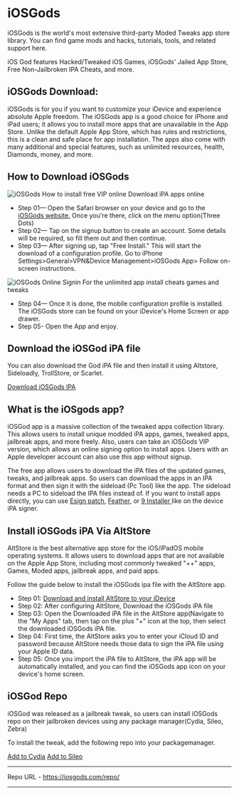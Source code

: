 # iOSGods
iOSGods is the world's most extensive third-party Moded Tweaks app store library. You can find game mods and hacks, tutorials, tools, and related support here.

iOS God features Hacked/Tweaked iOS Games, iOSGods' Jailed App Store, Free Non-Jailbroken IPA Cheats, and more.

## iOSGods Download:
iOSGods is for you if you want to customize your iDevice and experience absolute Apple freedom. The iOSGods app is a good choice for iPhone and iPad users; it allows you to install more apps that are unavailable in the App Store. Unlike the default Apple App Store, which has rules and restrictions, this is a clean and safe place for app installation.
The apps also come with many additional and special features, such as unlimited resources, health, Diamonds, money, and more.

## How to Download iOSGods
![iOSGods How to install free VIP online Download iPA apps online](https://github.com/user-attachments/assets/58f925e1-ade0-4728-8623-94e9b25eb03e)

- Step 01— Open the Safari browser on your device and go to the [iOSGods website.](https://iosgods.com/) Once you're there, click on the menu option(Three Dots)
- Step 02— Tap on the signup button to create an account. Some details will be required, so fill them out and then continue. 
- Step 03— After signing up, tap "Free Install." This will start the download of a configuration profile. Go to iPhone Settings>General>VPN&Device Management>iOSGods App> Follow on-screen instructions.

![iOSGods Online Signin For the unlimited app install cheats games and tweaks](https://github.com/user-attachments/assets/779dfeb8-b2f6-45df-98b6-5453fca542bf)
  
- Step 04— Once it is done, the mobile configuration profile is installed. The iOSGods store can be found on your iDevice's Home Screen or app drawer.
- Step 05- Open the App and enjoy.

## Download the iOSGod iPA file 

You can also download the God iPA file and then install it using Altstore, Sideloadly, TrollStore, or Scarlet.

[Download iOSGods IPA](https://mega.nz/file/YKojzSjJ#ezt5HrPv_CLVVegWfNB1IPdi_sNdKRKawdn0z8CJzNY)


## What is the iOSgods app?

iOSGod app is a massive collection of the tweaked apps collection library. This allows users to install unique modded iPA apps, games, tweaked apps, jailbreak apps, and more freely. Also, users can take an iOSGods VIP version, which allows an online signing option to install apps. Users with an Apple developer account can also use this app without signup. 

The free app allows users to download the iPA files of the updated games, tweaks, and jailbreak apps. So users can download the apps in an IPA format and then sign it with the sideload (Pc Tool) like the app. The sideload needs a PC to sideload the IPA files instead of. If you want to install apps directly, you can use [Esign patch](https://zeejb.com/esign-app/), [Feather](https://zeejb.com/feather-ios/), or [9 Installer ](https://zeejb.com/9-install%d0%b5r/)like on the device iPA signer. 

## Install iOSGods iPA Via AltStore

AltStore is the best alternative app store for the iOS/iPadOS mobile operating systems. It allows users to download apps that are not available on the Apple App Store, including most commonly tweaked "++" apps, Games, Moded apps, jailbreak apps, and paid apps. 

Follow the guide below to install the iOSGods ipa file with the AltStore app. 


- Step 01: [Download and install AltStore to your iDevice](https://zeejb.com/altstore/)
- Step 02: After configuring AltStore, Download the iOSGods iPA file
- Step 03: Open the Downloaded iPA file in the AltStore app(Navigate to the "My Apps" tab, then tap on the plus "+" icon at the top, then select the downloaded iOSGods iPA file. 
- Step 04: First time, the AltStore asks you to enter your iCloud ID and password because AltStore needs those data to sign the iPA file using your Apple ID data. 
- Step 05: Once you import the iPA file to AltStore, the iPA app will be automatically installed, and you can find the iOSGods app icon on your device's home screen.


## iOSGod Repo	

iOSGod was released as a jailbreak tweak, so users can install iOSGods repo on their jailbroken devices using any package manager(Cydia, Sileo, Zebra)

To install the tweak, add the following repo into your packagemanager. 

[Add to Cydia](cydia://url/https://cydia.saurik.com/api/share#?source=https://iosgods.com/repo/)
[Add to Sileo](sileo://source/https://iosgods.com/repo/)

_______________________________________________________________________
Repo URL -  https://iosgods.com/repo/
_______________________________________________________________________
